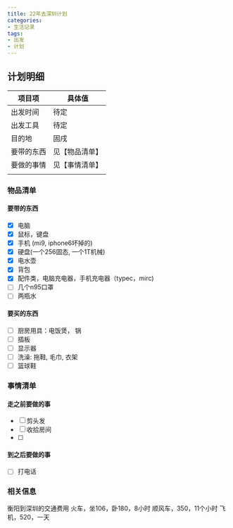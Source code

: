 ```yaml
---
title: 22年去深圳计划
categories:
- 生活记录
tags:
- 出发
- 计划
---
```


## 计划明细

| 项目项     | 具体值         |
| ---------- | -------------- |
| 出发时间   | 待定           |
| 出发工具   | 待定           |
| 目的地     | 固戌           |
| 要带的东西 | 见【物品清单】 |
|要做的事情  |    见【事情清单】            |
|            |                |

### 物品清单

#### 要带的东西

- [x] 电脑
- [x] 鼠标，键盘
- [x] 手机 (mi9, iphone6坏掉的)
- [x] 硬盘(一个256固态, 一个1T机械) 
- [x] 电水壶
- [x] 背包
- [x] 配件类，电脑充电器，手机充电器（typec，mirc)
- [ ] 几个n95口罩
- [ ] 两瓶水

#### 要买的东西

- [ ] 厨房用具：电饭煲， 锅
- [ ] 插板
- [ ] 显示器
- [ ] 洗澡: 拖鞋, 毛巾, 衣架
- [ ] 篮球鞋

### 事情清单

#### 走之前要做的事

- [ ] 剪头发
- [ ] 收拾房间
- [ ] 

#### 到之后要做的事

- [ ] 打电话

### 相关信息

衡阳到深圳的交通费用
火车，坐106，卧180，8小时
顺风车，350，11个小时
飞机，520，一天
